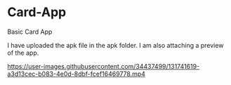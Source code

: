 # Card-App
Basic Card App

I have uploaded the apk file in the apk folder. I am also attaching a preview of the app.




https://user-images.githubusercontent.com/34437499/131741619-a3d13cec-b083-4e0d-8dbf-fcef16469778.mp4
